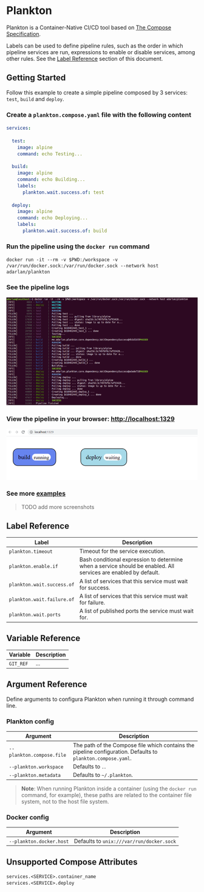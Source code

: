 # Plankton

Plankton is a Container-Native CI/CD tool based on [The Compose Specification](https://github.com/compose-spec/compose-spec/blob/master/spec.md).

Labels can be used to define pipeline rules, such as the order in which pipeline services are run, expressions to enable or disable services, among other rules.
See the [Label Reference](#label-reference) section of this document.

## Getting Started

Follow this example to create a simple pipeline composed by 3 services:
`test`, `build` and `deploy`.

### Create a `plankton.compose.yaml` file with the following content

```yaml
services:

  test:
    image: alpine
    command: echo Testing...

  build:
    image: alpine
    command: echo Building...
    labels:
      plankton.wait.success.of: test

  deploy:
    image: alpine
    command: echo Deploying...
    labels:
      plankton.wait.success.of: build
```

### Run the pipeline using the `docker run` command

```shell
docker run -it --rm -v $PWD:/workspace -v /var/run/docker.sock:/var/run/docker.sock --network host adarlan/plankton
```

### See the pipeline logs

![Pipeline logs](screenshots/pipeline-logs.png)

### View the pipeline in your browser: [http://localhost:1329](http://localhost:1329)

![Pipeline page](screenshots/pipeline-page.png)

### See more [examples](examples)

> TODO add more screenshots

## Label Reference

| Label | Description |
| ----- | ----------- |
| `plankton.timeout` | Timeout for the service execution. |
| `plankton.enable.if` | Bash conditional expression to determine when a service should be enabled. All services are enabled by default. |
| `plankton.wait.success.of` | A list of services that this service must wait for success. |
| `plankton.wait.failure.of` | A list of services that this service must wait for failure. |
| `plankton.wait.ports` | A list of published ports the service must wait for. |

## Variable Reference

| Variable | Description |
| -------- | ----------- |
| `GIT_REF` | ... |

## Argument Reference

Define arguments to configura Plankton when running it through command line.

### Plankton config

| Argument | Description |
| -------- | ----------- |
| `--plankton.compose.file` | The path of the Compose file which contains the pipeline configuration. Defaults to `plankton.compose.yaml`. |
| `--plankton.workspace` | Defaults to `.`. |
| `--plankton.metadata` | Defaults to `~/.plankton`. |

> **Note**: When running Plankton inside a container (using the `docker run` command, for example), these paths are related to the container file system, not to the host file system.

### Docker config

| Argument | Description |
| -------- | ----------- |
| `--plankton.docker.host` | Defaults to `unix:///var/run/docker.sock` |

## Unsupported Compose Attributes

```txt
services.<SERVICE>.container_name
services.<SERVICE>.deploy
```
